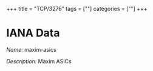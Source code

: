 +++
title = "TCP/3276"
tags = [""]
categories = [""]
+++

# IANA Data

_Name:_ maxim-asics

_Description:_ Maxim ASICs

